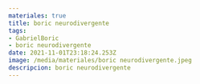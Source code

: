 ```yaml
---
materiales: true
title: boric neurodivergente
tags:
- GabrielBoric
- boric neurodivergente
date: 2021-11-01T23:18:24.253Z
image: /media/materiales/boric neurodivergente.jpeg
descripcion: boric neurodivergente
---
```

